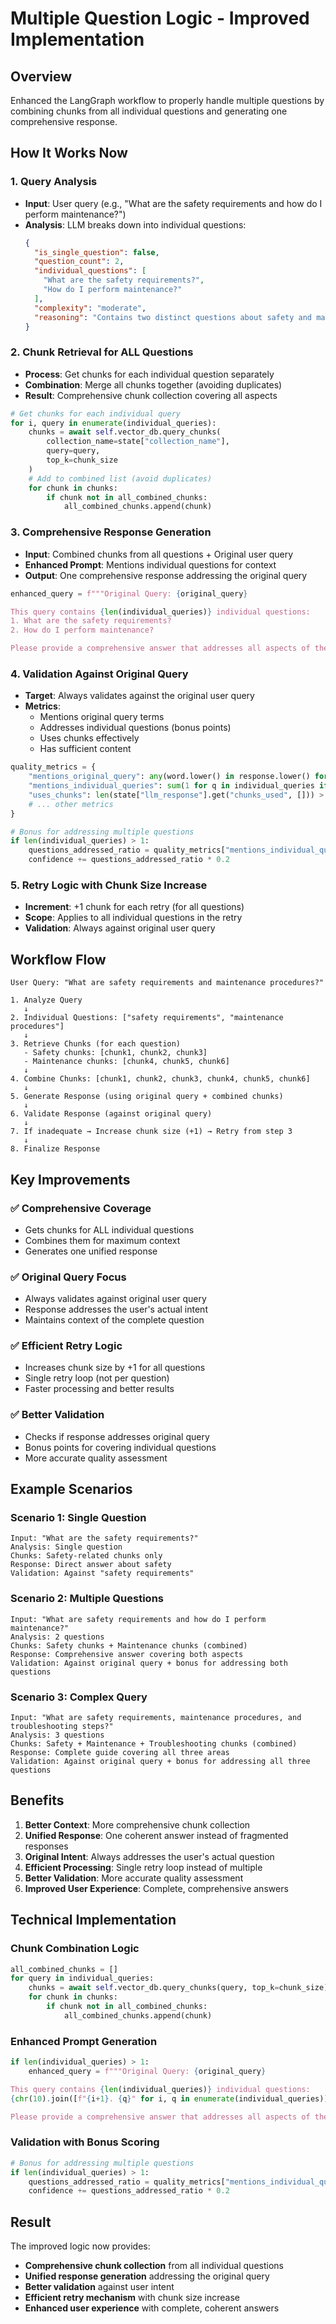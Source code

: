 # Multiple Question Logic - Improved Implementation

## Overview
Enhanced the LangGraph workflow to properly handle multiple questions by combining chunks from all individual questions and generating one comprehensive response.

## How It Works Now

### 1. **Query Analysis** 
- **Input**: User query (e.g., "What are the safety requirements and how do I perform maintenance?")
- **Analysis**: LLM breaks down into individual questions:
  ```json
  {
    "is_single_question": false,
    "question_count": 2,
    "individual_questions": [
      "What are the safety requirements?",
      "How do I perform maintenance?"
    ],
    "complexity": "moderate",
    "reasoning": "Contains two distinct questions about safety and maintenance"
  }
  ```

### 2. **Chunk Retrieval for ALL Questions**
- **Process**: Get chunks for each individual question separately
- **Combination**: Merge all chunks together (avoiding duplicates)
- **Result**: Comprehensive chunk collection covering all aspects

```python
# Get chunks for each individual query
for i, query in enumerate(individual_queries):
    chunks = await self.vector_db.query_chunks(
        collection_name=state["collection_name"],
        query=query,
        top_k=chunk_size
    )
    # Add to combined list (avoid duplicates)
    for chunk in chunks:
        if chunk not in all_combined_chunks:
            all_combined_chunks.append(chunk)
```

### 3. **Comprehensive Response Generation**
- **Input**: Combined chunks from all questions + Original user query
- **Enhanced Prompt**: Mentions individual questions for context
- **Output**: One comprehensive response addressing the original query

```python
enhanced_query = f"""Original Query: {original_query}

This query contains {len(individual_queries)} individual questions:
1. What are the safety requirements?
2. How do I perform maintenance?

Please provide a comprehensive answer that addresses all aspects of the original query."""
```

### 4. **Validation Against Original Query**
- **Target**: Always validates against the original user query
- **Metrics**: 
  - Mentions original query terms
  - Addresses individual questions (bonus points)
  - Uses chunks effectively
  - Has sufficient content

```python
quality_metrics = {
    "mentions_original_query": any(word.lower() in response.lower() for word in original_query.split()),
    "mentions_individual_queries": sum(1 for q in individual_queries if any(word.lower() in response.lower() for word in q.split())),
    "uses_chunks": len(state["llm_response"].get("chunks_used", [])) > 0,
    # ... other metrics
}

# Bonus for addressing multiple questions
if len(individual_queries) > 1:
    questions_addressed_ratio = quality_metrics["mentions_individual_queries"] / len(individual_queries)
    confidence += questions_addressed_ratio * 0.2
```

### 5. **Retry Logic with Chunk Size Increase**
- **Increment**: +1 chunk for each retry (for all questions)
- **Scope**: Applies to all individual questions in the retry
- **Validation**: Always against original user query

## Workflow Flow

```
User Query: "What are safety requirements and maintenance procedures?"

1. Analyze Query
   ↓
2. Individual Questions: ["safety requirements", "maintenance procedures"]
   ↓
3. Retrieve Chunks (for each question)
   - Safety chunks: [chunk1, chunk2, chunk3]
   - Maintenance chunks: [chunk4, chunk5, chunk6]
   ↓
4. Combine Chunks: [chunk1, chunk2, chunk3, chunk4, chunk5, chunk6]
   ↓
5. Generate Response (using original query + combined chunks)
   ↓
6. Validate Response (against original query)
   ↓
7. If inadequate → Increase chunk size (+1) → Retry from step 3
   ↓
8. Finalize Response
```

## Key Improvements

### ✅ **Comprehensive Coverage**
- Gets chunks for ALL individual questions
- Combines them for maximum context
- Generates one unified response

### ✅ **Original Query Focus**
- Always validates against original user query
- Response addresses the user's actual intent
- Maintains context of the complete question

### ✅ **Efficient Retry Logic**
- Increases chunk size by +1 for all questions
- Single retry loop (not per question)
- Faster processing and better results

### ✅ **Better Validation**
- Checks if response addresses original query
- Bonus points for covering individual questions
- More accurate quality assessment

## Example Scenarios

### Scenario 1: Single Question
```
Input: "What are the safety requirements?"
Analysis: Single question
Chunks: Safety-related chunks only
Response: Direct answer about safety
Validation: Against "safety requirements"
```

### Scenario 2: Multiple Questions
```
Input: "What are safety requirements and how do I perform maintenance?"
Analysis: 2 questions
Chunks: Safety chunks + Maintenance chunks (combined)
Response: Comprehensive answer covering both aspects
Validation: Against original query + bonus for addressing both questions
```

### Scenario 3: Complex Query
```
Input: "What are safety requirements, maintenance procedures, and troubleshooting steps?"
Analysis: 3 questions
Chunks: Safety + Maintenance + Troubleshooting chunks (combined)
Response: Complete guide covering all three areas
Validation: Against original query + bonus for addressing all three questions
```

## Benefits

1. **Better Context**: More comprehensive chunk collection
2. **Unified Response**: One coherent answer instead of fragmented responses
3. **Original Intent**: Always addresses the user's actual question
4. **Efficient Processing**: Single retry loop instead of multiple
5. **Better Validation**: More accurate quality assessment
6. **Improved User Experience**: Complete, comprehensive answers

## Technical Implementation

### Chunk Combination Logic
```python
all_combined_chunks = []
for query in individual_queries:
    chunks = await self.vector_db.query_chunks(query, top_k=chunk_size)
    for chunk in chunks:
        if chunk not in all_combined_chunks:
            all_combined_chunks.append(chunk)
```

### Enhanced Prompt Generation
```python
if len(individual_queries) > 1:
    enhanced_query = f"""Original Query: {original_query}

This query contains {len(individual_queries)} individual questions:
{chr(10).join([f"{i+1}. {q}" for i, q in enumerate(individual_queries)])}

Please provide a comprehensive answer that addresses all aspects of the original query."""
```

### Validation with Bonus Scoring
```python
# Bonus for addressing multiple questions
if len(individual_queries) > 1:
    questions_addressed_ratio = quality_metrics["mentions_individual_queries"] / len(individual_queries)
    confidence += questions_addressed_ratio * 0.2
```

## Result
The improved logic now provides:
- **Comprehensive chunk collection** from all individual questions
- **Unified response generation** addressing the original query
- **Better validation** against user intent
- **Efficient retry mechanism** with chunk size increase
- **Enhanced user experience** with complete, coherent answers
